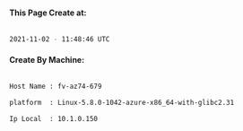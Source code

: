 
   
#### This Page Create at:

```bash

2021-11-02 - 11:48:46 UTC

```

#### Create By Machine:

```bash

Host Name : fv-az74-679

platform  : Linux-5.8.0-1042-azure-x86_64-with-glibc2.31

Ip Local  : 10.1.0.150

```

